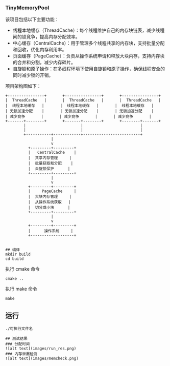 ### TinyMemoryPool
该项目包括以下主要功能：
- 线程本地缓存（ThreadCache）：每个线程维护自己的内存块链表，减少线程间的锁竞争，提高内存分配效率。
- 中心缓存（CentralCache）：用于管理多个线程共享的内存块，支持批量分配和回收，优化内存利用率。
- 页面缓存（PageCache）：负责从操作系统申请和释放大块内存，支持内存块的合并和分割，减少内存碎片。
- 自旋锁和原子操作：在多线程环境下使用自旋锁和原子操作，确保线程安全的同时减少锁的开销。

项目架构图如下：      
```
+----------------+       +----------------+       +----------------+
|  ThreadCache   |       |  ThreadCache   |       |  ThreadCache   |
|  线程本地缓存   |       |  线程本地缓存   |       |  线程本地缓存   |
| 无锁加速分配    |       | 无锁加速分配    |       | 无锁加速分配    |
| 减少竞争       |       | 减少竞争       |       | 减少竞争       |
+-------+--------+       +-------+--------+       +--------+-------+
        |                        |                         |
        |                        |                         |
        +-----------+------------+-------------------------+
                    |
                    v
          +---------+---------+
          |   CentralCache    |
          |  共享内存管理     |
          |  批量获取和分配    |
          |  自旋锁保护      |
          +---------+---------+
                    |
                    v
          +---------+---------+
          |     PageCache     |
          |  大块内存管理     |
          |  从操作系统获取   |
          |  切分成小块      |
          +---------+---------+
                    |
                    v
          +---------+---------+
          |      操作系统     |
          +-------------------+


## 编译  
mkdir build
cd build
```
执行 cmake 命令
```
cmake ..
```
执行 make 命令
```
make
``` 
## 运行
```
./可执行文件名

## 测试结果
### 分配时间
![alt text](images/run_res.png)
### 内存泄漏检测
![alt text](images/memcheck.png)
